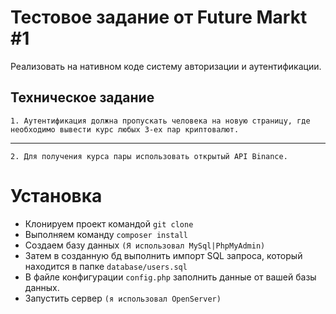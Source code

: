 # Тестовое задание от Future Markt #1

Реализовать на нативном коде систему авторизации и аутентификации.

## Техническое задание

`1. Аутентификация должна пропускать человека на новую страницу, где необходимо вывести курс любых 3-ех пар криптовалют.`

---

`2. Для получения курса пары использовать открытый API Binance.`


# Установка

 * Клонируем проект командой `git clone`
 * Выполняем команду `composer install`
 * Создаем базу данных `(Я использовал MySql|PhpMyAdmin)`
 * Затем в созданную бд выполнить импорт SQL запроса, который находится в папке `database/users.sql`
 * В файле конфигурации `config.php` заполнить данные от вашей базы данных.
 * Запустить сервер `(я использовал OpenServer)`
